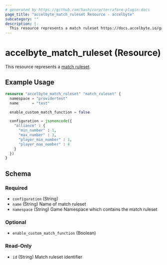 ```yaml
---
# generated by https://github.com/hashicorp/terraform-plugin-docs
page_title: "accelbyte_match_ruleset Resource - accelbyte"
subcategory: ""
description: |-
  This resource represents a match ruleset https://docs.accelbyte.io/gaming-services/services/play/matchmaking/configuring-match-rulesets/.
---
```


# accelbyte_match_ruleset (Resource)

This resource represents a [match ruleset](https://docs.accelbyte.io/gaming-services/services/play/matchmaking/configuring-match-rulesets/).

## Example Usage

```terraform
resource "accelbyte_match_ruleset" "match_ruleset" {
  namespace = "providertest"
  name      = "test"

  enable_custom_match_function = false

  configuration = jsonencode({
    "alliance" : {
      "min_number" : 1,
      "max_number" : 3,
      "player_min_number" : 1,
      "player_max_number" : 4
    }
  })
}
```

<!-- schema generated by tfplugindocs -->
## Schema

### Required

- `configuration` (String)
- `name` (String) Name of match ruleset
- `namespace` (String) Game Namespace which contains the match ruleset

### Optional

- `enable_custom_match_function` (Boolean)

### Read-Only

- `id` (String) Match ruleset identifier
